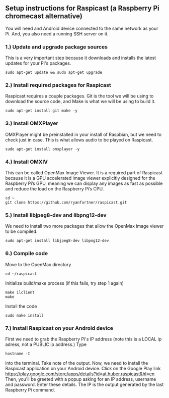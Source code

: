 ## Setup instructions for Raspicast (a Raspberry Pi chromecast alternative)

You will need and Android device connected to the same network as your Pi. And, you also need a running SSH server on it.

### 1.) Update and upgrade package sources
This is a very important step because it downloads and installs the latest updates for your Pi's packages.
```
sudo apt-get update && sudo apt-get upgrade
```

### 2.) Install required packages for Raspicast
Raspicast requires a couple packages. Git is the tool we will be using to download the source code, and Make is what we will be using to build it.
```
sudo apt-get install git make -y
```

### 3.) Install OMXPlayer
OMXPlayer might be preinstalled in your install of Raspbian, but we need to check just in case. This is what allows audio to be played on Raspicast.
```
sudo apt-get install omxplayer -y
```

### 4.) Install OMXIV
This can be called OpenMax Image Viewer. It is a required part of Raspicast because it is a GPU accelerated image viewer explicitly designed for the Raspberry Pi’s GPU, meaning we can display any images as fast as possible and reduce the load on the Raspberry Pi’s CPU.
```
cd ~
git clone https://github.com/ryanfortner/raspicast.git
```

### 5.) Install libjpeg8-dev and libpng12-dev
We need to install two more packages that allow the OpenMax image viewer to be compiled.
```
sudo apt-get install libjpeg8-dev libpng12-dev
```

### 6.) Compile code
Move to the OpenMax directory
```
cd ~/raspicast
```
Initialize build/make process (if this fails, try step 1 again)
```
make ilclient
make
```
Install the code
```
sudo make install
```

### 7.) Install Raspicast on your Android device
First we need to grab the Raspberry Pi's IP address (note this is a LOCAL ip adress, not a PUBLIC ip address.)
Type
```
hostname -I
```
into the terminal. Take note of the output.
Now, we need to install the Raspicast application on your Android device. Click on the Google Play link
https://play.google.com/store/apps/details?id=at.huber.raspicast&hl=en
Then, you'll be greeted with a popup asking for an IP address, username and password. Enter these details. The IP is the output generated by the last Raspberry Pi command.
